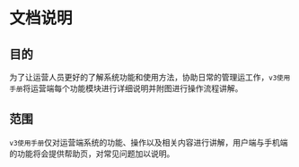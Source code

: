 # 文档说明

## 目的

为了让运营人员更好的了解系统功能和使用方法，协助日常的管理运工作，`v3使用手册`将运营端每个功能模块进行详细说明并附图进行操作流程讲解。

## 范围

`v3使用手册`仅对运营端系统的功能、操作以及相关内容进行讲解，用户端与手机端的功能将会提供帮助页，对常见问题加以说明。

